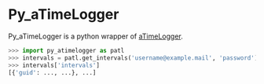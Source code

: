# Py_aTimeLogger

Py_aTimeLogger is a python wrapper of [aTimeLogger](http://www.atimelogger.com/).

```python
>>> import py_atimelogger as patl
>>> intervals = patl.get_intervals('username@example.mail', 'password')
>>> intervals['intervals']
[{'guid': ..., ...}, ...]
```
